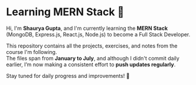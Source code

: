 # Learning MERN Stack 🚀

Hi, I'm **Shaurya Gupta**, and I'm currently learning the **MERN Stack** (MongoDB, Express.js, React.js, Node.js) to become a Full Stack Developer.

This repository contains all the projects, exercises, and notes from the course I'm following.  
The files span from **January to July**, and although I didn't commit daily earlier, I’m now making a consistent effort to **push updates regularly**.

Stay tuned for daily progress and improvements! 🌱
